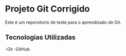 # Projeto Git Corrigido
Este é um reporsitorio de teste para o aprendizado de Git.

## Tecnologias Utilizadas

-Git
-GitHub

